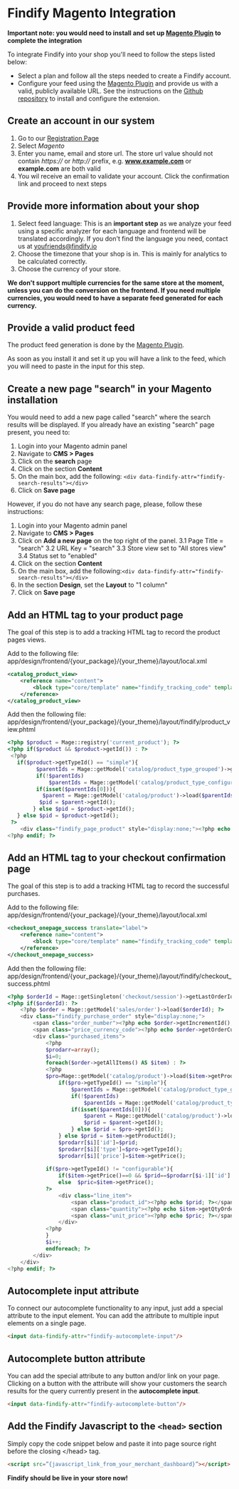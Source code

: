 # Findify Magento Integration

__Important note: you would need to install and set up [Magento Plugin](https://github.com/findify/findify-magento) to complete the integration__

To integrate Findify into your shop you'll need to follow the steps listed below:

* Select a plan and follow all the steps needed to create a Findify account.
* Configure your feed using the [Magento Plugin](https://github.com/findify/findify-magento/archive/master.zip) and provide us with a valid, publicly available URL. See the instructions on the [Github repository](https://github.com/findify/findify-magento) to install and configure the extension.

## Create an account in our system

1. Go to our [Registration Page](https://dashboard.findify.io/#/sign-in/register)
2. Select _Magento_
3. Enter you name, email and store url. The store url value should not contain _https://_ or _http://_ prefix, e.g. __www.example.com__ or __example.com__ are both valid
4. You wil receive an email to validate your account. Click the confirmation link and proceed to next steps

## Provide more information about your shop

1. Select feed language: This is an __important step__ as we analyze your feed using a specific analyzer for each language  and frontend will be translated accordingly. If you don't find the language you need, contact us at youfriends@findify.io
2. Choose the timezone that your shop is in. This is mainly for analytics to be calculated correctly.
3. Choose the currency of your store.

__We don't support multiple currencies for the same store at the moment, unless you can do the conversion on the frontend. If you need multiple currencies, you would need to have a separate feed generated for each currency.__

## Provide a valid product feed

The product feed generation is done by the [Magento Plugin](https://github.com/findify/findify-magento). 

As soon as you install it and set it up you will have a link to the feed, which you will need to paste in the input for this step.

## Create a new page "search" in your Magento installation

You would need to add a new page called "search" where the search results will be displayed.
If you already have an existing "search" page present, you need to:

1. Login into your Magento admin panel
2. Navigate to __CMS > Pages__
3. Click on the __search__ page
4. Click on the section __Content__
  1. On the main box, add the following: `<div data-findify-attr="findify-search-results"></div>`
5. Click on __Save page__

However, if you do not have any search page, please, follow these instructions:

1. Login into your Magento admin panel
2. Navigate to __CMS > Pages__
3. Click on __Add a new page__ on the top right of the panel.
3.1 Page Title = "search"
3.2 URL Key = "search"
3.3 Store view set to "All stores view"
3.4 Status set to "enabled"
4. Click on the section __Content__
  1. On the main box, add the following:`<div data-findify-attr="findify-search-results"></div>`
  2. In the section __Design__, set the __Layout__ to "1 column"
5. Click on __Save page__

## Add an HTML tag to your product page

The goal of this step is to add a tracking HTML tag to record the product pages views.

Add to the following file: app/design/frontend/{your_package}/{your_theme}/layout/local.xml
```xml
<catalog_product_view>
    <reference name="content">
    	<block type="core/template" name="findify_tracking_code" template="findify/product_view.phtml" after="-"></block>
    </reference>
</catalog_product_view>
```

Add then the following file: app/design/frontend/{your_package}/{your_theme}/layout/findify/product_view.phtml
```php
<?php $product = Mage::registry('current_product'); ?>
<?php if($product && $product->getId()) : ?>
 <?php
   if($product->getTypeId() == "simple"){
         $parentIds = Mage::getModel('catalog/product_type_grouped')->getParentIdsByChild($product->getId());
         if(!$parentIds)
             $parentIds = Mage::getModel('catalog/product_type_configurable')->getParentIdsByChild($product->getId());
         if(isset($parentIds[0])){
           $parent = Mage::getModel('catalog/product')->load($parentIds[0]);
          $pid = $parent->getId();
        } else $pid = $product->getId();
   } else $pid = $product->getId();
 ?>
    <div class="findify_page_product" style="display:none;"><?php echo $pid; ?></div>
<?php endif; ?>
```

## Add an HTML tag to your checkout confirmation page

The goal of this step is to add a tracking HTML tag to record the successful purchases.

Add to the following file: app/design/frontend/{your_package}/{your_theme}/layout/local.xml
```xml
<checkout_onepage_success translate="label">
    <reference name="content">
        <block type="core/template" name="findify_tracking_code" template="findify/checkout_success.phtml" after="-"></block>
    </reference>
</checkout_onepage_success>
```

Add then the following file: app/design/frontend/{your_package}/{your_theme}/layout/findify/checkout_success.phtml
```php
<?php $orderId = Mage::getSingleton('checkout/session')->getLastOrderId(); ?>
<?php if($orderId): ?>
    <?php $order = Mage::getModel('sales/order')->load($orderId); ?>
    <div class="findify_purchase_order" style="display:none;">
        <span class="order_number"><?php echo $order->getIncrementId(); ?></span>
        <span class="price_currency_code"><?php echo $order->getOrderCurrencyCode(); ?></span>
        <div class="purchased_items">
            <?php 
            $prodarr=array();
            $i=0;
            foreach($order->getAllItems() AS $item) : ?>
            <?php
            $pro=Mage::getModel('catalog/product')->load($item->getProductId());
                if($pro->getTypeId() == "simple"){
                    $parentIds = Mage::getModel('catalog/product_type_grouped')->getParentIdsByChild($pro->getId());
                    if(!$parentIds)
                        $parentIds = Mage::getModel('catalog/product_type_configurable')->getParentIdsByChild($pro->getId());
                    if(isset($parentIds[0])){
                        $parent = Mage::getModel('catalog/product')->load($parentIds[0]);
                        $prid = $parent->getId();
                    } else $prid = $pro->getId();
                } else $prid = $item->getProductId();
                $prodarr[$i]['id']=$prid;
                $prodarr[$i]['type']=$pro->getTypeId();
                $prodarr[$i]['price']=$item->getPrice();
                
            if($pro->getTypeId() != "configurable"){
                if($item->getPrice()==0 && $prid==$prodarr[$i-1]['id'] && $prodarr[$i-1]['type']=="configurable") $pric=$prodarr[$i-1]['price'];
                else  $pric=$item->getPrice();
            ?>
                <div class="line_item">
                    <span class="product_id"><?php echo $prid; ?></span>
                    <span class="quantity"><?php echo $item->getQtyOrdered(); ?></span>
                    <span class="unit_price"><?php echo $pric; ?></span>
                </div>
            <?php
            }
            $i++;
            endforeach; ?>
        </div>
    </div>
<?php endif; ?>
```

## Autocomplete input attribute

To connect our autocomplete functionality to any input, just add a special attribute to the input element. You can add the attribute to multiple input elements on a single page. 

```html
<input data-findify-attr="findify-autocomplete-input"/>
```

## Autocomplete button attribute

You can add the special attribute to any button and/or link on your page. Clicking on a button with the attribute will show your customers the search results for the query currently present in the **autocomplete input**.

```html
<input data-findify-attr="findify-autocomplete-button"/>
```

## Add the Findify Javascript to the `<head>` section

Simply copy the code snippet below and paste it into page source right before the closing &lt;/head&gt; tag.

```html
<script src=”{javascript_link_from_your_merchant_dashboard}”></script>
```

__Findify should be live in your store now!__
